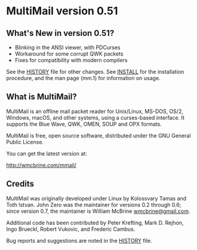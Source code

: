 MultiMail version 0.51
======================

What's New in version 0.51?
---------------------------

 * Blinking in the ANSI viewer, with PDCurses
 * Workaround for some corrupt QWK packets
 * Fixes for compatibility with modern compilers

See the [HISTORY](HISTORY.md) file for other changes. See
[INSTALL](INSTALL.md) for the installation procedure, and the man page
(mm.1) for information on usage.


What is MultiMail?
------------------

MultiMail is an offline mail packet reader for Unix/Linux, MS-DOS, OS/2,
Windows, macOS, and other systems, using a curses-based interface. It
supports the Blue Wave, QWK, OMEN, SOUP and OPX formats.

MultiMail is free, open source software, distributed under the GNU
General Public License.

You can get the latest version at:

 http://wmcbrine.com/mmail/


Credits
-------

MultiMail was originally developed under Linux by Kolossvary Tamas and
Toth Istvan. John Zero was the maintainer for versions 0.2 through 0.6;
since version 0.7, the maintainer is William McBrine <wmcbrine@gmail.com>.

Additional code has been contributed by Peter Krefting, Mark D. Rejhon,
Ingo Brueckl, Robert Vukovic, and Frederic Cambus.

Bug reports and suggestions are noted in the [HISTORY](HISTORY.md) file.
